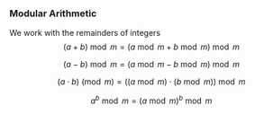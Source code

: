 ### Modular Arithmetic
We work with the remainders of integers
$$(a+b) \bmod m = (a \bmod m + b \bmod m) \bmod m$$

$$(a-b) \bmod m = (a \bmod m - b \bmod m) \bmod m$$

$$(a \cdot b) \pmod{m} = ((a \bmod m) \cdot (b \bmod m)) \bmod m$$

$$a^b \bmod {m} = (a \bmod m)^b \bmod m$$

